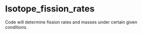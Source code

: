 # Isotope_fission_rates
Code will determine fission rates and masses under certain given conditions.
